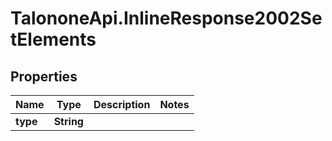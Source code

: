 # TalononeApi.InlineResponse2002SetElements

## Properties
Name | Type | Description | Notes
------------ | ------------- | ------------- | -------------
**type** | **String** |  | 


